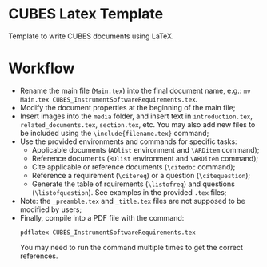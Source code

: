 # CUBES Latex Template

Template to write CUBES documents using LaTeX.

# Workflow

- Rename the main file (`Main.tex`) into the final document name, e.g.: `mv Main.tex CUBES_InstrumentSoftwareRequirements.tex`.
- Modify the document properties at the beginning of the main file;
- Insert images into the `media` folder, and insert text in `introduction.tex`, `related_documents.tex`, `section.tex`, etc.  You may also add new files to be included using the `\include{filename.tex}` command;
- Use the provided environments and commands for specific tasks:
  - Applicable documents (`ADlist` environment and `\ARDitem` command);
  - Reference documents (`RDlist` environment and `\ARDitem` command);
  - Cite applicable or reference documents (`\citedoc` command);
  - Reference a requirement (`\citereq`) or a question (`\citequestion`);
  - Generate the table of rquirements (`\listofreq`) and questions (`\listofquestion`).
  See examples in the provided `.tex` files;
- Note: the `_preamble.tex` and `_title.tex` files are not supposed to be modified by users;
- Finally, compile into a PDF file with the command:
  ```
  pdflatex CUBES_InstrumentSoftwareRequirements.tex
  ```
  You may need to run the command multiple times to get the correct references.
